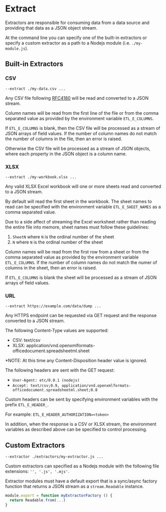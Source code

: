 # Extract

Extractors are responsible for consuming data from a data source and providing
that data as a JSON object stream.

At the command line you can specify one of the built-in extractors or specify a
custom extractor as a path to a Nodejs module (i.e. `./my-module.js`).

## Built-in Extractors

### CSV

```
--extract ./my-data.csv ...
```

Any CSV file following [RFC4180](https://tools.ietf.org/html/rfc4180) will be
read and converted to a JSON stream.

Column names will be read from the first line of the file or from the comma
separated value as provided by the environment variable `ETL_E_COLUMNS`.

If `ETL_E_COLUMNS` is blank, then the CSV file will be processed as a stream of
JSON arrays of field values. If the number of column names do not match the
number of columns in the file, then an error is raised.

Otherwise the CSV file will be processed as a stream of JSON objects, where each
property in the JSON object is a column name.

### XLSX

```
--extract ./my-workbook.xlsx ...
```

Any valid XLSX Excel workbook will one or more sheets read and converted to a
JSON stream.

By default will read the first sheet in the workbook. The sheet names to read
can be specified with the environment variable `ETL_E_SHEET_NAMES` as a comma
separated value.

Due to a side affect of streaming the Excel worksheet rather than reading the
entire file into memore, sheet names must follow these guidelines:

1) `SheetN` where `N` is the ordinal number of the sheet
2) `N` where `N` is the ordinal number of the sheet

Column names will be read from the first row from a sheet or from the comma
separated value as provided by the environment variable `ETL_E_COLUMNS`. If the
number of column names do not match the numer of columns in the sheet, then an
error is raised.

If `ETL_E_COLUMNS` is blank the sheet will be processed as a stream of JSON
arrays of field values.

### URL

```
--extract https://example.com/data/dump ...
```

Any HTTPS endpoint can be requested via GET request and the response converted
to a JSON stream.

The following Content-Type values are supported:

- CSV: text/csv
- XLSX: application/vnd.openxmlformats-officedocument.spreadsheetml.sheet

*NOTE: At this time any Content-Disposition header value is ignored.

The following headers are sent with the GET request:

- `User-Agent: etc/0.0.1 (nodejs)`
- `Accept: text/csv;0.9, application/vnd.openxmlformats-officedocument.spreadsheetml.sheet;0.8`

Custom headers can be sent by specifying environment variables with the prefix
`ETL_E_HEADER_`.

For example: `ETL_E_HEADER_AUTHORIZATION=<token>`

In addition, when the response is a CSV or XLSX stream, the environment variables
as described above can be specified to control processing.

## Custom Extractors

```
--extractor ./extractors/my-extractor.js ...
```

Custom extractors can specified as a Nodejs module with the following file
extensions: `'', '.js', '.mjs'`.

Extractor modules must have a default export that is a sync/async factory
function that returns a JSON stream as a `stream.Readable` instance.

```js
module.export = function myExtractorFactory () {
  return Readable.from(...)
}
```
